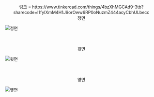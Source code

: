 #
<div align="center">
링크  = https://www.tinkercad.com/things/4bzXhMGCAd9-3tb?sharecode=I1fyIXmM4H1J9orOww6RP0oNuzmZ444acyCbhULbecc
</div>
<div align="center">
  정면<br/>
</div>

![정면](https://github.com/qkralstjd9917/3TB/assets/148943234/a369b7a0-b92b-4bb3-9fef-9bfb656ef937)<br/><br/><br/>

<div align="center">
  윗면<br/>
</div>

![윗면](https://github.com/qkralstjd9917/3TB/assets/148943234/214d9879-2e83-461f-98f7-81db87880909)<br/><br/><br/>
<div align="center">
  
 옆면<br/>
</div>

![옆면](https://github.com/qkralstjd9917/3TB/assets/148943234/07c18e68-ad40-4609-adee-69419a310151)
